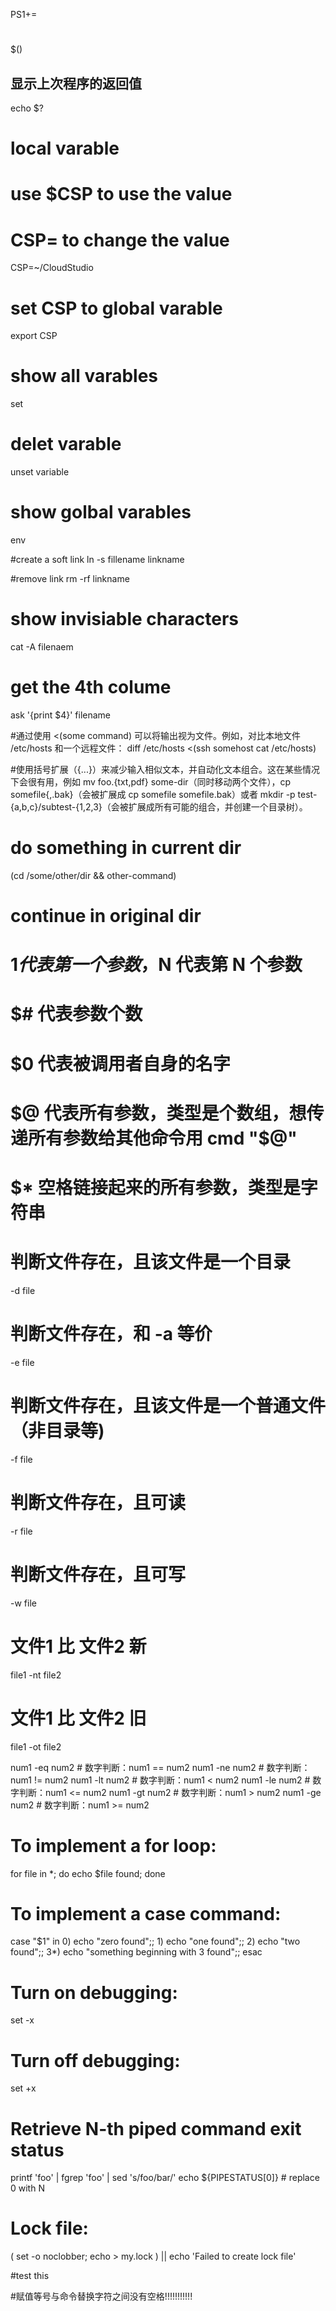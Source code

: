 PS1+=

#
$()

## 显示上次程序的返回值

echo $?



# local varable

# use $CSP to use the value
# CSP= to change the value
CSP=~/CloudStudio

# set CSP to global varable
export CSP

# show all varables
set

# delet varable
unset variable

# show golbal varables
env



#create a soft link
ln -s fillename linkname

#remove link
rm -rf linkname

# show invisiable characters
cat -A filenaem

# get the 4th colume
ask '{print $4}' filename

#通过使用 <(some command) 可以将输出视为文件。例如，对比本地文件 /etc/hosts 和一个远程文件：
diff /etc/hosts <(ssh somehost cat /etc/hosts)


#使用括号扩展（{...}）来减少输入相似文本，并自动化文本组合。这在某些情况下会很有用，例如 mv foo.{txt,pdf} some-dir（同时移动两个文件），cp somefile{,.bak}（会被扩展成 cp somefile somefile.bak）或者 mkdir -p test-{a,b,c}/subtest-{1,2,3}（会被扩展成所有可能的组合，并创建一个目录树）。

# do something in current dir
(cd /some/other/dir && other-command)
# continue in original dir

# $1 代表第一个参数，$N 代表第 N 个参数
# $# 代表参数个数
# $0 代表被调用者自身的名字
# $@ 代表所有参数，类型是个数组，想传递所有参数给其他命令用 cmd "$@" 
# $* 空格链接起来的所有参数，类型是字符串




# 判断文件存在，且该文件是一个目录
-d file

# 判断文件存在，和 -a 等价
-e file

# 判断文件存在，且该文件是一个普通文件（非目录等)
-f file

# 判断文件存在，且可读
-r file

# 判断文件存在，且可写
-w file


# 文件1 比 文件2 新
file1 -nt file2 


# 文件1 比 文件2 旧
file1 -ot file2

num1 -eq num2             # 数字判断：num1 == num2
num1 -ne num2             # 数字判断：num1 != num2
num1 -lt num2             # 数字判断：num1 < num2
num1 -le num2             # 数字判断：num1 <= num2
num1 -gt num2             # 数字判断：num1 > num2
num1 -ge num2             # 数字判断：num1 >= num2









# To implement a for loop:
for file in *;
do 
    echo $file found;
done

# To implement a case command:
case "$1"
in
    0) echo "zero found";;
    1) echo "one found";;
    2) echo "two found";;
    3*) echo "something beginning with 3 found";;
esac

# Turn on debugging:
set -x

# Turn off debugging:
set +x

# Retrieve N-th piped command exit status
printf 'foo' | fgrep 'foo' | sed 's/foo/bar/'
echo ${PIPESTATUS[0]}  # replace 0 with N

# Lock file:
( set -o noclobber; echo > my.lock ) || echo 'Failed to create lock file'

#test this

#赋值等号与命令替换字符之间没有空格!!!!!!!!!!!
